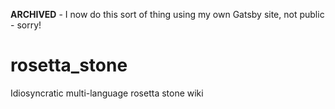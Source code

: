 **ARCHIVED** - I now do this sort of thing using my own Gatsby site, not public - sorry!

# rosetta_stone
Idiosyncratic multi-language rosetta stone wiki
